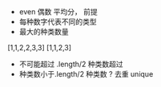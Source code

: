 - even 偶数  平均分， 前提
- 每种数字代表不同的类型
- 最大的种类数量

[1,1,2,2,3,3]
[1,1,2,3]

- 不可能超过  .length/2
  种类数超过
- 种类数小于.length/2
  种类数 ? 去重 unique 
